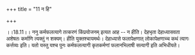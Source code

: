 +++
title = "11 न हि"

+++
  
  
।।18.11।। ननु कर्मफलत्यागे तत्करणं किंप्रयोजनम् इत्यत आह -- न हीति।
देहभृता देहाध्यासवता अशेषतः कर्माणि त्यक्तुं न शक्यम्। हीति
युक्तश्चायमर्थः। देहाध्यासे फलापेक्षणात् लोकापेक्षणाच्च कथं त्यागः
कर्त्तव्यः इति। यतो यस्तु यश्च पुनः कर्मफलत्यागी कृतकर्मणां फलानभिलाषी
सत्यागी इति अभिधीयते।  
  
